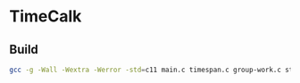 # TimeCalk

## Build
```bash
gcc -g -Wall -Wextra -Werror -std=c11 main.c timespan.c group-work.c string-helpers.c  -o tcalc
```
